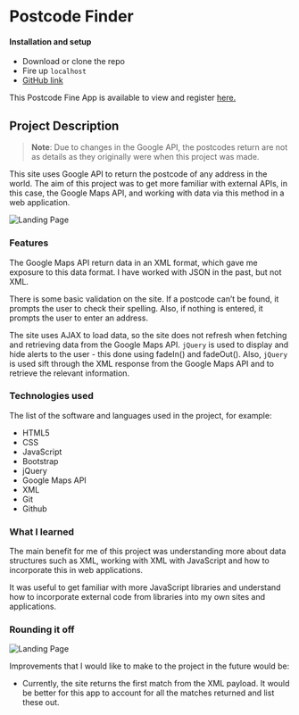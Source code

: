 # Postcode Finder

#### Installation and setup

- Download or clone the repo
- Fire up `localhost`
- [GitHub link](https://github.com/timrooke1991/postcode-finder)

This Postcode Fine App is available to view and register [here.](https://immense-beach-64457.herokuapp.com/)

## Project Description

> **Note**: Due to changes in the Google API, the postcodes return are not as details as they originally were when this project was made.

This site uses Google API to return the postcode of any address in the world. The aim of this project was to get more familiar with external APIs, in this case, the Google Maps API, and working with data via this method in a web application.

![Landing Page](../assets/img/my-recipes/home.png)   

### [](https://github.com/timrooke1991/postcode-finder#features)Features

The Google Maps API return data in an XML format, which gave me exposure to this data format.  I have worked with JSON in the past, but not XML.

There is some basic validation on the site. If a postcode can’t be found, it prompts the user to check their spelling. Also, if nothing is entered, it prompts the user to enter an address.

The site uses AJAX to load data, so the site does not refresh when fetching and retrieving data from the Google Maps API. `jQuery` is used to display and hide alerts to the user - this done using fadeIn() and fadeOut(). Also, `jQuery` is used sift through the XML response from the Google Maps API and to retrieve the relevant information.

### [](https://github.com/timrooke1991/postcode-finder#technologies-used)Technologies used

The list of the software and languages used in the project, for example:

- HTML5
- CSS
- JavaScript
- Bootstrap
- jQuery
- Google Maps API
- XML
- Git
- Github

### [](https://github.com/timrooke1991/postcode-finder#challenges-faced)What I learned

The main benefit for me of this project was understanding more about data structures such as XML, working with XML with JavaScript and how to incorporate this in web applications.

It was useful to get familiar with more JavaScript libraries and understand how to incorporate external code from libraries into my own sites and applications.

### [](https://github.com/timrooke1991/postcode-finder#rounding-it-off)Rounding it off

![Landing Page](../assets/img/my-recipes/index.png)   

Improvements that I would like to make to the project in the future would be:

- Currently, the site returns the first match from the XML payload. It would be better for this app to account for all the matches returned and list these out.  
